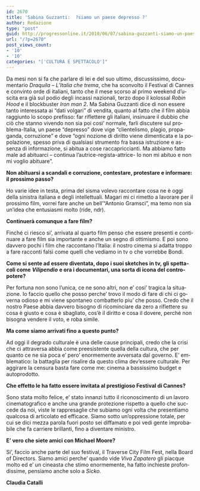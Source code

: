 ```yaml
---
id: 2670
title: 'Sabina Guzzanti:  ?siamo un paese depresso ?'
author: Redazione
type: "post"
guid: http://progressonline.it/2010/06/07/sabina-guzzanti-siamo-un-paese-depresso/
url: "/?p=2670"
post_views_count:
- '10'
- '10'
categories: "['CULTURA E SPETTACOLO']"
---
```


<span lang="it-IT">Da mesi non si fa che parlare di lei e del suo ultimo, discussissimo, documentario </span><span lang="it-IT">*Draquila – L’Italia che trema*</span><span lang="it-IT">, che ha sconvolto il Festival di Cannes e convinto orde di italiani, tanto che il mese scorso al primo weekend d’uscita era già sul podio degli incassi nazionali, terzo dopo il kolossal </span><span lang="it-IT">*Robin Hood*</span><span lang="it-IT"> e il blockbuster </span><span lang="it-IT">*Iron man 2*</span><span lang="it-IT">. Ma Sabina Guzzanti dice di non essere tanto interessata ai “dati volgari” di vendita, quanto al fatto che il film abbia raggiunto lo scopo prefisso: far riflettere gli italiani, insinuare il dubbio che ciò che stanno vivendo non sia poi cosi’ normale, farli discutere sul problema-Italia, un paese “depresso” dove vige “clientelismo, plagio, propaganda, corruzione” e dove “ogni nozione di diritto viene dimenticata e la popolazione, spesso priva di qualsiasi strumento fra bassa istruzione e assenza di informazione, si abitua a cose raccapriccianti. Ma abbiamo fatto male ad abituarci – continua l’autrice-regista-attrice- Io non mi abituo e non mi voglio abituare”.</span>

<span lang="it-IT">**Non abituarsi a scandali e corruzione, contestare, protestare e informare: il prossimo passo?**</span>

<span lang="it-IT">Ho varie idee in testa, prima del sisma volevo raccont</span><span lang="it-IT">are cosa ne è oggi della sinistra italiana e degli intellettuali. Magari mi ci rimetto a lavorare per il prossimo film, vorrei fare anche un bell’“Antonio Gramsci”, ma temo non sia un’idea che entusiasmi molto (ride, ndr). </span>

**Continuerà comunque a fare film?**

<span lang="it-IT">Finché ci riesco si’, arrivata al quarto film penso che essere presenti e continuare a fare film sia importante e anche un segno di ottimismo. E poi sono davvero pochi i film che raccontano l’Italia: il nostro cinema si adatta troppo a fare racconti falsi come quelli che vediamo in tv o che vorrebbe Bondi. </span>

<span lang="it-IT">**Come si sente ad essere diventata, dopo i suoi sketches in tv, gli spettacoli come** </span><span lang="it-IT">***Vilipendio***</span><span lang="it-IT"> **e ora i documentari, una sorta di icona del contro-potere?**</span>

<span lang="it-IT">Per fortuna no</span><span lang="it-IT">n sono l’unica, ce ne sono altri, non e’ cosi’ tragica la situazione. Io faccio quello che posso perche’ trovo il modo di fare di chi ci governa odioso e mi viene spontaneo combatterlo piu’ che posso. Credo che il nostro Paese abbia davvero bisogno di ricominciare da zero a riflettere su cosa è giusto e cosa è sbagliato, cos’è il diritto e cosa il dovere, perché non bisogna vendere il voto, e roba simile. </span>

<span lang="it-IT">**Ma c**</span><span lang="it-IT">**ome siamo arrivati fino a questo punto?**</span>

<span lang="it-IT">Ad oggi il degrado culturale è una delle cause principali, credo che la crisi che ci attraversa abbia come preesistente quella della cultura, che per quanto ce ne sia poca e’ pero’ enormemente avversata dal governo. E’ emblematico: la battaglia per risalire da questo clima dev’essere culturale. Per aggirare la censura basta fare come me: cinema a bassissimo budget e autoprodotto.</span>

**Che effetto le ha fatto essere invitata al prestigioso Festival di Cannes?**

<span lang="it-IT">Sono stata m</span><span lang="it-IT">olto felice, e’ stato innanzi tutto il riconoscimento di un lavoro cinematografico e anche una grande protezione rispetto a quello che succede da noi, viste le rappresaglie che subiamo ogni volta che presentiamo qualcosa di articolato ed efficace. Siamo sotto un’oppressione totale, per cui se dici mezza parola fuori posto sei diffamato e poi vedi gente improbabile che fa carriere brillanti, fino a diventare ministro. </span>

**E’ vero che siete amici con Michael Moore?**

<span lang="it-IT">Si’, </span><span lang="it-IT">faccio anche parte del suo festival, il Traverse City Film Fest, nella Board of Directors. Siamo amici perche’ quando vide </span><span lang="it-IT">*Viva Zapatero*</span><span lang="it-IT"> gli piacque molto ed e’ un cineasta che stimo enormemente, ha fatto inchieste profondissime, pensiamo anche solo a </span><span lang="it-IT">*Sicko.*</span>

**Claudia Catalli**
